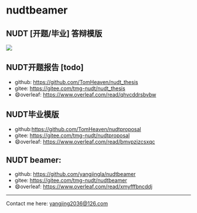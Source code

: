 # nudtbeamer

## NUDT [开题/毕业] 答辩模版

![](https://s3.bmp.ovh/imgs/2022/03/04633d42c637c3e2.png)

## NUDT开题报告 [todo]
- github: https://github.com/TomHeaven/nudt_thesis
- gitee: https://gitee.com/tmg-nudt/nudt_thesis
- 😄overleaf: https://www.overleaf.com/read/qhvcddrsbvbw

## NUDT毕业模版
- github:https://github.com/TomHeaven/nudtproposal
- gitee: https://gitee.com/tmg-nudt/nudtproposal
- 😄overleaf: https://www.overleaf.com/read/bmvpzjzcsxqc

## NUDT beamer:
- github: https://github.com/yangjingla/nudtbeamer
- gitee: https://gitee.com/tmg-nudt/nudtbeamer
- 😄overleaf: https://www.overleaf.com/read/xmyfffbncddj


---
Contact me here: yangjing2036@126.com